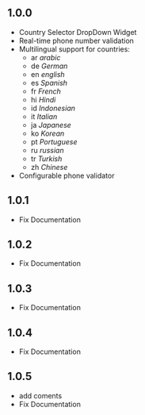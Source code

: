 ## 1.0.0

- Country Selector DropDown Widget
- Real-time phone number validation
- Multilingual support for countries: 
  - ar *arabic*
  - de *German*
  - en *english*
  - es *Spanish*
  - fr *French*
  - hi *Hindi*
  - id *Indonesian*
  - it *Italian*
  - ja *Japanese*
  - ko *Korean*
  - pt *Portuguese*
  - ru *russian*
  - tr *Turkish*
  - zh *Chinese*
- Configurable phone validator

## 1.0.1
- Fix Documentation

## 1.0.2
- Fix Documentation

## 1.0.3
- Fix Documentation
## 1.0.4
- Fix Documentation

## 1.0.5
- add coments
- Fix Documentation